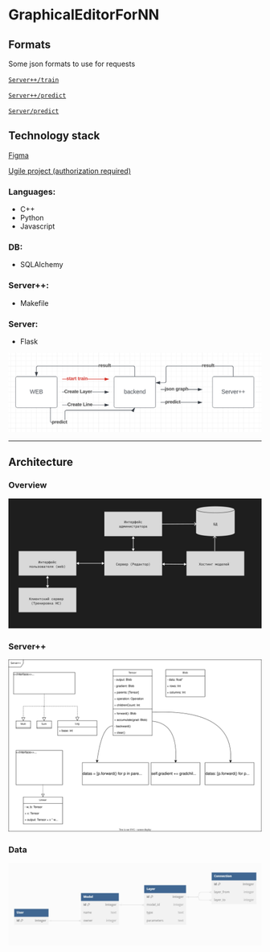# GraphicalEditorForNN

## Formats

Some json formats to use for requests

[`Server++/train`](documentation/api-examples/train.json)  

[`Server++/predict`](documentation/api-examples/predict.json)  

[`Server/predict`](documentation/api-examples/userPredict.json)  

## Technology stack

[Figma](https://www.figma.com/file/VlSKVSf3cpgZ1pa75CTaMb/Untitled?type=design&node-id=0-1&mode=design&t=kecMaQTEdpRHFw8j-0)

[Ugile project (authorization required)](https://ru.yougile.com/team/b400e1850fe9/GraphicalEditorForNN)

### Languages:
 - C++
 - Python
 - Javascript 
 
### DB:
 - SQLAlchemy

### Server++:
 - Makefile
  
### Server:
 - Flask
  
![](documentation/interaction.png)

------------------

## Architecture

### Overview
![](documentation/ComponentsArchitecture.jpg)

### Server++
![](documentation/ServerArchitecture.svg)

### Data
![](documentation/DatabaseArchitecture.jpg)
